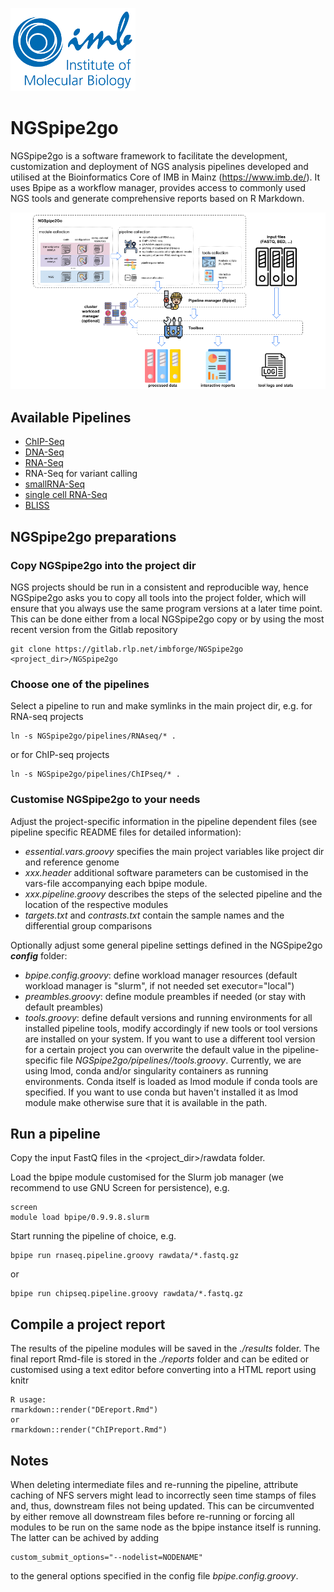 ![IMB-logo](resources/IMB_logo.png)

# NGSpipe2go #

NGSpipe2go is a software framework to facilitate the development, customization and deployment of NGS analysis pipelines developed and utilised at the Bioinformatics Core of IMB in Mainz (https://www.imb.de/). It uses Bpipe as a workflow manager, provides access to commonly used NGS tools and generate comprehensive reports based on R Markdown.

![NGSpipe2go scheme](resources/NGSpipe2go_scheme.png)

## Available Pipelines ## 

- [ChIP-Seq](https://gitlab.rlp.net/imbforge/NGSpipe2go/-/blob/master/pipelines/ChIPseq/README.md)
- [DNA-Seq](https://gitlab.rlp.net/imbforge/NGSpipe2go/-/blob/master/pipelines/DNAseq/README.md)
- [RNA-Seq](https://gitlab.rlp.net/imbforge/NGSpipe2go/-/blob/master/pipelines/RNAseq/README.md)
- RNA-Seq for variant calling
- [smallRNA-Seq](https://gitlab.rlp.net/imbforge/NGSpipe2go/-/blob/master/pipelines/smallRNAseq_BCF/README.md)
- [single cell RNA-Seq](https://gitlab.rlp.net/imbforge/NGSpipe2go/-/blob/master/pipelines/scRNAseq/README.md)
- [BLISS](https://gitlab.rlp.net/imbforge/NGSpipe2go/-/blob/master/pipelines/bliss/README.md)

## NGSpipe2go preparations ##

### Copy NGSpipe2go into the project dir ###

NGS projects should be run in a consistent and reproducible way, hence NGSpipe2go asks you to copy all tools into the project folder, which will ensure that you always use the same program versions at a later time point. This can be done either from a local NGSpipe2go copy or by using the most recent version from the Gitlab repository

    git clone https://gitlab.rlp.net/imbforge/NGSpipe2go <project_dir>/NGSpipe2go

### Choose one of the pipelines ###

Select a pipeline to run and make symlinks in the main project dir, e.g. for RNA-seq projects

    ln -s NGSpipe2go/pipelines/RNAseq/* .

or for ChIP-seq projects

    ln -s NGSpipe2go/pipelines/ChIPseq/* .

### Customise NGSpipe2go to your needs ###

Adjust the project-specific information in the pipeline dependent files (see pipeline specific README files for detailed information):

- *essential.vars.groovy* specifies the main project variables like project dir and reference genome
- *xxx.header* additional software parameters can be customised in the vars-file accompanying each bpipe module.
- *xxx.pipeline.groovy* describes the steps of the selected pipeline and the location of the respective modules
- *targets.txt* and *contrasts.txt* contain the sample names and the differential group comparisons

Optionally adjust some general pipeline settings defined in the NGSpipe2go ***config*** folder:

- *bpipe.config.groovy*: define workload manager resources (default workload manager is "slurm", if not needed set executor="local")
- *preambles.groovy*: define module preambles if needed (or stay with default preambles)
- *tools.groovy*: define default versions and running environments for all installed pipeline tools, modify accordingly if new tools or tool versions are installed on your system. If you want to use a different tool version for a certain project you can overwrite the default value in the pipeline-specific file *NGSpipe2go/pipelines/<pipeline>/tools.groovy*. Currently, we are using lmod, conda and/or singularity containers as running environments. Conda itself is loaded as lmod module if conda tools are specified. If you want to use conda but haven't installed it as lmod module make otherwise sure that it is available in the path.

## Run a pipeline ##

Copy the input FastQ files in the <project_dir>/rawdata folder.

Load the bpipe module customised for the Slurm job manager (we recommend to use GNU Screen for persistence), e.g.

    screen
    module load bpipe/0.9.9.8.slurm

Start running the pipeline of choice, e.g.

    bpipe run rnaseq.pipeline.groovy rawdata/*.fastq.gz

or

    bpipe run chipseq.pipeline.groovy rawdata/*.fastq.gz    

## Compile a project report ##

The results of the pipeline modules will be saved in the *./results* folder. The final report Rmd-file is stored in the *./reports* folder and can be edited or customised using a text editor before converting into a HTML report using knitr
    
    R usage:
    rmarkdown::render("DEreport.Rmd")
    or
    rmarkdown::render("ChIPreport.Rmd")


## Notes

When deleting intermediate files and re-running the pipeline, attribute caching of NFS servers might lead to incorrectly seen time stamps of files and, thus, downstream files not being updated. This can be circumvented by either remove all downstream files before re-running or forcing all modules to be run on the same node as the bpipe instance itself is running. The latter can be achived by adding

    custom_submit_options="--nodelist=NODENAME"

to the general options specified in the config file *bpipe.config.groovy*.


